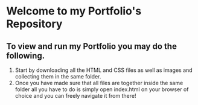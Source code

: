 # Welcome to my Portfolio's Repository

## To view and run my Portfolio you may do the following.

<ol>
  <li>Start by downloading all the HTML and CSS files as well as images and collecting them in the same folder.</li>
  <li>Once you have made sure that all files are together inside the same folder all you have to do is simply open index.html on your browser of choice and you can freely navigate it from there!</li>
  
</ol>
